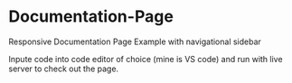 # Documentation-Page
Responsive Documentation Page Example with navigational sidebar

Inpute code into code editor of choice (mine is VS code) and run with live server to check out the page.
